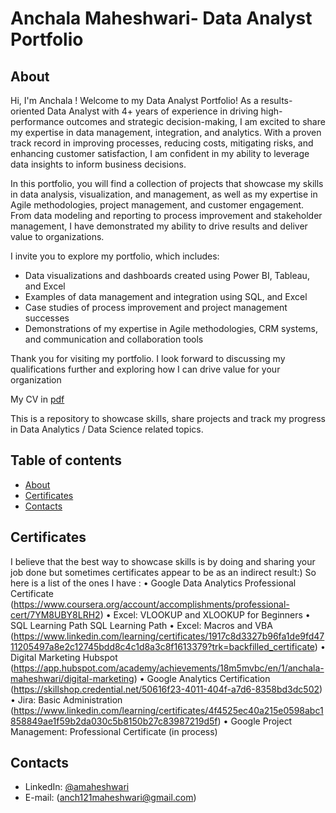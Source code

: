 # Anchala Maheshwari- Data Analyst Portfolio 

## About
Hi, I'm Anchala ! Welcome to my Data Analyst Portfolio! As a results-oriented Data Analyst with 4+ years of experience in driving high-performance outcomes and strategic decision-making, I am excited to share my expertise in data management, integration, and analytics. With a proven track record in improving processes, reducing costs, mitigating risks, and enhancing customer satisfaction, I am confident in my ability to leverage data insights to inform business decisions.

In this portfolio, you will find a collection of projects that showcase my skills in data analysis, visualization, and management, as well as my expertise in Agile methodologies, project management, and customer engagement. From data modeling and reporting to process improvement and stakeholder management, I have demonstrated my ability to drive results and deliver value to organizations.

I invite you to explore my portfolio, which includes:

- Data visualizations and dashboards created using Power BI, Tableau, and Excel
- Examples of data management and integration using SQL, and Excel
- Case studies of process improvement and project management successes
- Demonstrations of my expertise in Agile methodologies, CRM systems, and communication and collaboration tools

Thank you for visiting my portfolio. I look forward to discussing my qualifications further and exploring how I can drive value for your organization

My CV in [pdf](https://github.com/anchalama/README.md/blob/main/ANCHALA%20MAHESHWARI.BA%20%20%20%20%20%20%20%20%20%20%20%20%20%20%20%20%20%20%20%20%20%20%20%20%20%20%20%20%20%20%20%20%20%20%20%20%20%20%20%20%20%20%20%20%20%20%20%20%20%20%20%20%20%20%20%20%20%20%20%20%20%20%20%20%20%20%20%20%20%20%20%20%20%20%20%20%20%20%20%20%20%20%20%20%20%20%20%20%20%20%20%20%20%20%20%20%20%20%20.docx)

This is a repository to showcase skills, share projects and track my progress in Data Analytics / Data Science related topics.

## Table of contents
- [About](#about)
- [Certificates](#certificates)
- [Contacts](#contacts)
## Certificates
I believe that the best way to showcase skills is by doing and sharing your job done but sometimes certificates appear to be as an indirect result:) So here is a list of the ones I have :
•	Google Data Analytics Professional Certificate (https://www.coursera.org/account/accomplishments/professional-cert/7YM8UBY8LRH2)
•	Excel: VLOOKUP and XLOOKUP for Beginners
•	SQL Learning Path SQL Learning Path
•	Excel: Macros and VBA (https://www.linkedin.com/learning/certificates/1917c8d3327b96fa1de9fd4711205497a8e2c12745bdd8c4c1d8a3c8f1613379?trk=backfilled_certificate)
•	Digital Marketing Hubspot (https://app.hubspot.com/academy/achievements/18m5mvbc/en/1/anchala-maheshwari/digital-marketing)
• Google Analytics Certification (https://skillshop.credential.net/50616f23-4011-404f-a7d6-8358bd3dc502)
•	Jira: Basic Administration (https://www.linkedin.com/learning/certificates/4f4525ec40a215e0598abc1858849ae1f59b2da030c5b8150b27c83987219d5f)
•	Google Project Management: Professional Certificate (in process)


## Contacts
- LinkedIn: [@amaheshwari](https://www.linkedin.com/in/anchala-maheshwari-aa2168130/)
- E-mail:  (anch121maheshwari@gmail.com)
